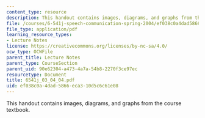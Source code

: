 ```yaml
---
content_type: resource
description: This handout contains images, diagrams, and graphs from the course textbook.
file: /courses/6-541j-speech-communication-spring-2004/ef038c0a4dad5866eca310d5c6c61e08_6541j_03_04_04.pdf
file_type: application/pdf
learning_resource_types:
- Lecture Notes
license: https://creativecommons.org/licenses/by-nc-sa/4.0/
ocw_type: OCWFile
parent_title: Lecture Notes
parent_type: CourseSection
parent_uid: 90e62304-a473-4a7a-54b8-2270f3ce97ec
resourcetype: Document
title: 6541j_03_04_04.pdf
uid: ef038c0a-4dad-5866-eca3-10d5c6c61e08
---
```

This handout contains images, diagrams, and graphs from the course textbook.